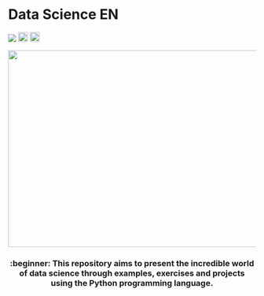 

<h1 align="left">Data Science EN</h1>
<img src="https://img.shields.io/static/v1?label=DataScience&message=English&color=e07a5f&style=for-the-badge&logo=GitHub">
<code><img height="20" src="https://www.vectorlogo.zone/logos/python/python-icon.svg"></code>
<code><img height="20" src="https://www.vectorlogo.zone/logos/jupyter/jupyter-icon.svg"></code>

<p align="center">
  <img width="560" height="400" src="https://user-images.githubusercontent.com/50464626/91507024-11446200-e8aa-11ea-8f7a-392c14e8e56c.jpg">
</p>

<h3 align="center">:beginner: This repository aims to present the incredible world of data science through examples, exercises and projects using the Python programming language.</h3>

